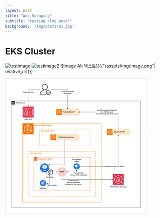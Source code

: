 ```yaml
---
layout: post
title: "Web Scraping"
subtitle: "testing blog post!"
background: '/img/posts/01.jpg'
---
```


# EKS Cluster

![testimage]("/assests/images/EKS.png")
![testimage2](/assests/images/EKS.png)
![Image Alt 텍스트]({{"/assets/img/image.png"| relative_url}})

<img src="/assets/images/EKS.png" width="90%" height="90%" title="제목" alt="아무거나"/> 